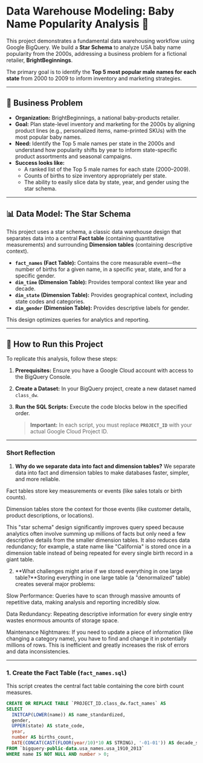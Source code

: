 # Data Warehouse Modeling: Baby Name Popularity Analysis 👶

This project demonstrates a fundamental data warehousing workflow using Google BigQuery. We build a **Star Schema** to analyze USA baby name popularity from the 2000s, addressing a business problem for a fictional retailer, **BrightBeginnings**.

The primary goal is to identify the **Top 5 most popular male names for each state** from 2000 to 2009 to inform inventory and marketing strategies.

---

## 🎯 Business Problem

* **Organization:** BrightBeginnings, a national baby-products retailer.
* **Goal:** Plan state-level inventory and marketing for the 2000s by aligning product lines (e.g., personalized items, name-printed SKUs) with the most popular baby names.
* **Need:** Identify the Top 5 male names per state in the 2000s and understand how popularity shifts by year to inform state-specific product assortments and seasonal campaigns.
* **Success looks like:**
    * A ranked list of the Top 5 male names for each state (2000–2009).
    * Counts of births to size inventory appropriately per state.
    * The ability to easily slice data by state, year, and gender using the star schema.

---

## 📊 Data Model: The Star Schema

This project uses a star schema, a classic data warehouse design that separates data into a central **Fact table** (containing quantitative measurements) and surrounding **Dimension tables** (containing descriptive context).

* **`fact_names` (Fact Table):** Contains the core measurable event—the number of births for a given name, in a specific year, state, and for a specific gender.
* **`dim_time` (Dimension Table):** Provides temporal context like year and decade.
* **`dim_state` (Dimension Table):** Provides geographical context, including state codes and categories.
* **`dim_gender` (Dimension Table):** Provides descriptive labels for gender.

This design optimizes queries for analytics and reporting.


---

## 🚀 How to Run this Project

To replicate this analysis, follow these steps:

1.  **Prerequisites:** Ensure you have a Google Cloud account with access to the BigQuery Console.

2.  **Create a Dataset:** In your BigQuery project, create a new dataset named `class_dw`.

3.  **Run the SQL Scripts:** Execute the code blocks below in the specified order.

    > **Important:** In each script, you must replace **`PROJECT_ID`** with your actual Google Cloud Project ID.

---

### Short Reflection 

1. **Why do we separate data into fact and dimension tables?** We separate data into fact and dimension tables to make databases faster, simpler, and more reliable.

Fact tables store key measurements or events (like sales totals or birth counts).

Dimension tables store the context for those events (like customer details, product descriptions, or locations).

This "star schema" design significantly improves query speed because analytics often involve summing up millions of facts but only need a few descriptive details from the smaller dimension tables. It also reduces data redundancy; for example, a state name like "California" is stored once in a dimension table instead of being repeated for every single birth record in a giant table.
   
2. **What challenges might arise if we stored everything in one large table?**Storing everything in one large table (a "denormalized" table) creates several major problems:

Slow Performance: Queries have to scan through massive amounts of repetitive data, making analysis and reporting incredibly slow. 

Data Redundancy: Repeating descriptive information for every single entry wastes enormous amounts of storage space.

Maintenance Nightmares: If you need to update a piece of information (like changing a category name), you have to find and change it in potentially millions of rows. This is inefficient and greatly increases the risk of errors and data inconsistencies.


---

### 1. Create the Fact Table (`fact_names.sql`)

This script creates the central fact table containing the core birth count measures.

```sql
CREATE OR REPLACE TABLE `PROJECT_ID.class_dw.fact_names` AS
SELECT
  INITCAP(LOWER(name)) AS name_standardized,
  gender,
  UPPER(state) AS state_code,
  year,
  number AS births_count,
  DATE(CONCAT(CAST(FLOOR(year/10)*10 AS STRING), '-01-01')) AS decade_start
FROM `bigquery-public-data.usa_names.usa_1910_2013`
WHERE name IS NOT NULL AND number > 0;

